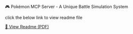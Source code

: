 🎮 Pokémon MCP Server - A Unique Battle Simulation System

click the below link to view readme file

[📄 View Readme (PDF)](./2_Readme.pdf)





